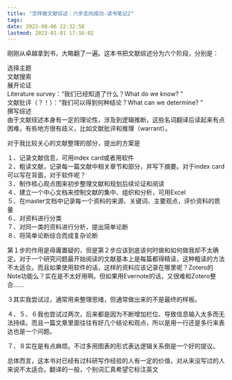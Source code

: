 ```yaml
---
title: "怎样做文献综述：六步走向成功-读书笔记2"
tags: 
date: 2022-08-06 22:32:58
lastmod: 2023-01-01 17:16:02
---
```

刚刚从卓越拿到书，大略翻了一遍。这本书把文献综述分为六个阶段，分别是：  
  
选择主题  
文献搜索  
展开论证  
Literature survey：“我们已经知道了什么？What do we know? ”  
文献批评（？！）：“我们可以得到何种结论？What can we determine? ”  
撰写综述  
由于文献综述本身有一定的理论性，涉及到逻辑推断，这些名词翻译后读起来有点困难，有些地方很有歧义，比如文献批评和推理（warrant）。  
  
对于我比较关心的文献整理的部分，提出的方案是  
  
１、记录文献信息，可用index card或者用软件  
２、粗读文献，记录每一篇文献中相关章节和部分，并写下摘要。对于index card可以写在背面，对于软件呢？  
３、制作核心观点图来初步整理文献和规划后续论证和阅读  
４、建立一个中心文档来控制文献的集中、组织和分析，可用Excel  
５、在master文档中记录每一个资料的来源、关键词、主要观点，评价资料的质量  
６、对资料进行分类  
７、对同一类的资料进行分析，提出简单论断  
８、将简单论断综合而成复杂论断  
  
第１步的作用是毋庸置疑的，但是第２步应该到底该何时做和如何做我却不太确定。对于一个研究问题最开始阅读的文献基本上是每篇都得精读，这种粗读的方法不太适合。而且如果使用软件的话，这样的资料应该记录在哪里呢？Zotero的Note功能么？实在是不太好用啊。但如果用Evernote的话，又很难和Zotero整合……  
  
３其实我尝试过，通常用来整理思绪，但通常做出来的不是最终的样板。  
  
４、５、６我也尝试过两次，后来都是因为不断增加栏位、导致信息输入太多而无法持续。而且一篇文章里面往往有好几个结论和观点，所以是用一行还是多行来表达也是一个问题。  
  
７、８实在是有点麻烦。不过多用图表的形式表达逻辑关系倒是一个好的提议。  
  
总体而言，这本书对已经有过科研写作经验的人有一定的价值，对从来没写过的人来说不太适合。翻译的一般，个别词汇真希望它标注英文
